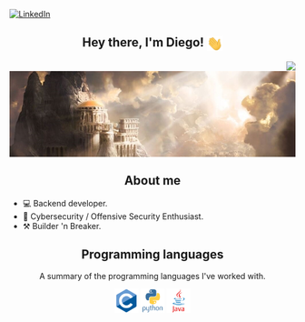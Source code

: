  [![LinkedIn][linkedin-shield]][linkedin-url]
 
<h2 align="center"> Hey there, I'm Diego! <img align="center" src="./assets/gifs/greetings.gif" width="28"></h2>

<img align="right" src="https://komarev.com/ghpvc/?username=0xCronos&color=yellow">
<br>
<img align="center" src="./assets/images/banner.jpg" width="1280px">

<h2 align='center'>About me</h2>


- 💻 Backend developer.
- 🔐 Cybersecurity / Offensive Security Enthusiast.
- ⚒️ Builder 'n Breaker.

<h2 align="center">Programming languages</h2>
<p align="center">A summary of the programming languages I've worked with.</p>
<p align="center">
  <img src='./assets/technologies/c.svg' height='42px' alt='c'>
  <img src='./assets/technologies/python.svg' height='42px' alt='python'>
  <img src='./assets/technologies/java.svg' height='42px' alt='java'>
</p>

<!--
<h2 align="center">Frameworks and runtimes</h2>
<p align="center">A summary of the frameworks and runtimes I've worked with.</p>
<p align="center">
  <img src='./assets/technologies/react.svg' height='42px' alt="react">
  <img src='./assets/technologies/nextjs.svg' height='42px' alt="nextjs"/>
  <img src='./assets/technologies/nodejs.svg' height='42px' alt="nodejs"/>
</p>

<h2 align="center">Database systems</h2>
<p align="center">A summary of the database systems I've worked with.</p>
<p align="center">
  <img src='./assets/technologies/postgresql.svg' height='42px' alt="postgresql">
  <img src='./assets/technologies/mysql.svg' height='42px' alt="mysql">
  <img src='./assets/technologies/mongodb.svg' height='42px' alt="mongodb">
</p>

<h2 align="center">Others</h2>
<p align="center">A summary of other technologies I've worked with.</p>
<p align="center">
  <img src='./assets/technologies/linux.svg' height='42px' alt="linux">
  <img src='./assets/technologies/docker.svg' height='42px' alt="docker">
  <img src='./assets/technologies/kubernetes.svg' height='42px' alt="kubernetes">
  <img src='./assets/technologies/aws.svg' height='42px' alt="aws">
  <img src='./assets/technologies/firebase.svg' height='42px' alt="firebase">
  <img src='./assets/technologies/heroku.svg' height='42px' alt="heroku">
</p>
-->
[linkedin-shield]: https://img.shields.io/badge/-LinkedIn-black.svg?style=for-the-badge&logo=linkedin&colorB=555
[linkedin-url]: https://linkedin.com/in/diegomuñozm

